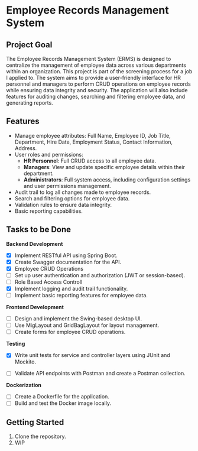 # Employee Records Management System

## Project Goal

The Employee Records Management System (ERMS) is designed to centralize the management of employee data across various departments within an organization. This project is part of the screening process for a job I applied to. The system aims to provide a user-friendly interface for HR personnel and managers to perform CRUD operations on employee records while ensuring data integrity and security. The application will also include features for auditing changes, searching and filtering employee data, and generating reports.

## Features

- Manage employee attributes: Full Name, Employee ID, Job Title, Department, Hire Date, Employment Status, Contact Information, Address.
- User roles and permissions:
  - **HR Personnel**: Full CRUD access to all employee data.
  - **Managers**: View and update specific employee details within their department.
  - **Administrators**: Full system access, including configuration settings and user permissions management.
- Audit trail to log all changes made to employee records.
- Search and filtering options for employee data.
- Validation rules to ensure data integrity.
- Basic reporting capabilities.

## Tasks to be Done

 **Backend Development**
  - [X] Implement RESTful API using Spring Boot.
  - [X] Create Swagger documentation for the API.
  - [X] Employee CRUD Operations
  - [ ] Set up user authentication and authorization (JWT or session-based).
  - [ ] Role Based Access Controll
  - [X] Implement logging and audit trail functionality.
  - [ ] Implement basic reporting features for employee data.

**Frontend Development**
  - [ ] Design and implement the Swing-based desktop UI.
  - [ ] Use MigLayout and GridBagLayout for layout management.
  - [ ] Create forms for employee CRUD operations.

 **Testing**
  - [X] Write unit tests for service and controller layers using JUnit and Mockito.
  - [ ] Validate API endpoints with Postman and create a Postman collection.

  

**Dockerization**
  - [ ] Create a Dockerfile for the application.
  - [ ] Build and test the Docker image locally.

## Getting Started

1. Clone the repository.
2. WIP
